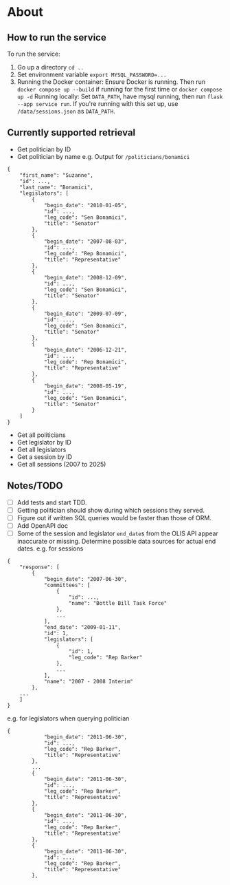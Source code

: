 # About

## How to run the service

To run the service:
1. Go up a directory `cd ..`
2. Set environment variable `export MYSQL_PASSWORD=...` 
3. Running the Docker container: Ensure Docker is running. Then run `docker compose up --build` if running for the first time or `docker compose up -d`
Running locally: Set `DATA_PATH`, have mysql running, then run `flask --app service run`. 
If you're running with this set up, use `/data/sessions.json` as `DATA_PATH`.

## Currently supported retrieval
- Get politician by ID
- Get politician by name
e.g. Output for `/politicians/bonamici`
~~~
{
    "first_name": "Suzanne",
    "id": ...,
    "last_name": "Bonamici",
    "legislators": [
        {
            "begin_date": "2010-01-05",
            "id": ...,
            "leg_code": "Sen Bonamici",
            "title": "Senator"
        },
        {
            "begin_date": "2007-08-03",
            "id": ...,
            "leg_code": "Rep Bonamici",
            "title": "Representative"
        },
        {
            "begin_date": "2008-12-09",
            "id": ...,
            "leg_code": "Sen Bonamici",
            "title": "Senator"
        },
        {
            "begin_date": "2009-07-09",
            "id": ...,
            "leg_code": "Sen Bonamici",
            "title": "Senator"
        },
        {
            "begin_date": "2006-12-21",
            "id": ...,
            "leg_code": "Rep Bonamici",
            "title": "Representative"
        },
        {
            "begin_date": "2008-05-19",
            "id": ...,
            "leg_code": "Sen Bonamici",
            "title": "Senator"
        }
    ]
}
~~~
- Get all politicians
- Get legislator by ID
- Get all legislators
- Get a session by ID
- Get all sessions (2007 to 2025)

## Notes/TODO
- [ ] Add tests and start TDD.
- [ ] Getting politician should show during which sessions they served.
- [ ] Figure out if written SQL queries would be faster than those of ORM.
- [ ] Add OpenAPI doc
- [ ] Some of the session and legislator `end_date`s from the OLIS API appear inaccurate or missing. Determine possible data sources for actual end dates. 
e.g. for sessions
```
{
    "response": [
        {
            "begin_date": "2007-06-30",
            "committees": [
                {
                    "id": ...,
                    "name": "Bottle Bill Task Force"
                },
                ...
            ],
            "end_date": "2009-01-11",
            "id": 1,
            "legislators": [
                {
                    "id": 1,
                    "leg_code": "Rep Barker"
                },
                ...
            ],
            "name": "2007 - 2008 Interim"
        },
    ...
    ]
}
```
e.g. for legislators when querying politician
```
{
            "begin_date": "2011-06-30",
            "id": ...,
            "leg_code": "Rep Barker",
            "title": "Representative"
        },
        ...
        {
            "begin_date": "2011-06-30",
            "id": ...,
            "leg_code": "Rep Barker",
            "title": "Representative"
        },
        {
            "begin_date": "2011-06-30",
            "id": ...,
            "leg_code": "Rep Barker",
            "title": "Representative"
        },
        {
            "begin_date": "2011-06-30",
            "id": ...,
            "leg_code": "Rep Barker",
            "title": "Representative"
        },
```
